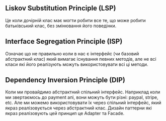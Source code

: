## Liskov Substitution Principle (LSP)
Це коли дочірній клас має могти робити все те, що може робити батьківський клас, без змінювання його поведінки.

## Interface Segregation Principle (ISP)
Означає що не правильно коли в нас є інтерфейс (чи базовий абстрактний клас) який вимагає існування певних методів, але не всі класи які його реалізують можуть використовувати всі ці методи.

## Dependency Inversion Principle (DIP)
Коли ми провайдимо абстрактний спільний інтерфейс. Наприклад коли ми звертаємось до payment апі, вони можуть бути різні: paypal, stripe, etc. 
Але ми можемо використовувати їх через спільний інтерфейс, який якраз реалізовується через абстрактний клас.
Дизайн паттерни які якраз реалізовують цей принцип це Adapter та Facade.
